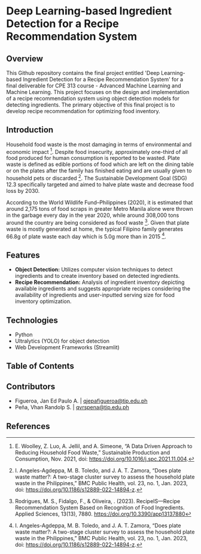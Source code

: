 # Deep Learning-based Ingredient Detection for a Recipe Recommendation System

## Overview
This Github repository contains the final project entitled 'Deep Learning-based Ingredient Detection for a Recipe Recommendation System' for a final deliverable for CPE 313 course - Advanced Machine Learning and Machine Learning. This project focuses on the design and implementation of a recipe recommendation system using object detection models for detecting ingredients. The primary objective of this final project is to develop recipe recommendation for optimizing food inventory.

## Introduction
Household food waste is the most damaging in terms of environmental and economic impact [^1]. Despite food insecurity, approximately one-third of all food produced for human consumption is reported to be wasted. Plate waste is defined as edible portions of food which are left on the dining table or on the plates after the family has finished eating and are usually given to household pets or discarded [^2]. The Sustainable Development Goal (SDG) 12.3 specifically targeted and aimed to halve plate waste and decrease food loss by 2030. 

According to the World Wildlife Fund–Philippines (2020), it is estimated that around 2,175 tons of food scraps in greater Metro Manila alone were thrown in the garbage every day in the year 2020, while around 308,000 tons around the country are being considered as food waste [^3]. Given that plate waste is mostly generated at home, the typical Filipino family generates 66.8g of plate waste each day which is 5.0g more than in 2015 [^2]. 

## Features
- **Object Detection:** Utilizes computer vision techniques to detect ingredients and to create inventory based on detected ingredients.
- **Recipe Recommendation:** Analysis of ingredient inventory depicting available ingredients and suggests appropriate recipes considering the availability of ingredients and user-inputted serving size for food inventory optimization.

## Technologies
- Python
- Ultralytics (YOLO) for object detection
- Web Development Frameworks (Streamlit)

## Table of Contents

## Contributors
- Figueroa, Jan Ed Paulo A. | [qjepafigueroa@tip.edu.ph](qjepafigueroa@tip.edu.ph)
- Peña, Vhan Randolp S. | [qvrspena@tip.edu.ph](qvrspena@tip.edu.ph)
  
## References
[^1]: E. Woolley, Z. Luo, A. Jellil, and A. Simeone, “A Data Driven Approach to Reducing Household Food Waste,” Sustainable Production and Consumption, Nov. 2021, doi: https://doi.org/10.1016/j.spc.2021.11.004.
[^2]: I. Angeles-Agdeppa, M. B. Toledo, and J. A. T. Zamora, “Does plate waste matter?: A two-stage cluster survey to assess the household plate waste in the Philippines,” BMC Public Health, vol. 23, no. 1, Jan. 2023, doi: https://doi.org/10.1186/s12889-022-14894-z.
[^3]: Rodrigues, M. S., Fidalgo, F., & Oliveira,  . (2023). RecipeIS—Recipe Recommendation System Based on Recognition of Food Ingredients. Applied Sciences, 13(13), 7880. https://doi.org/10.3390/app13137880 
